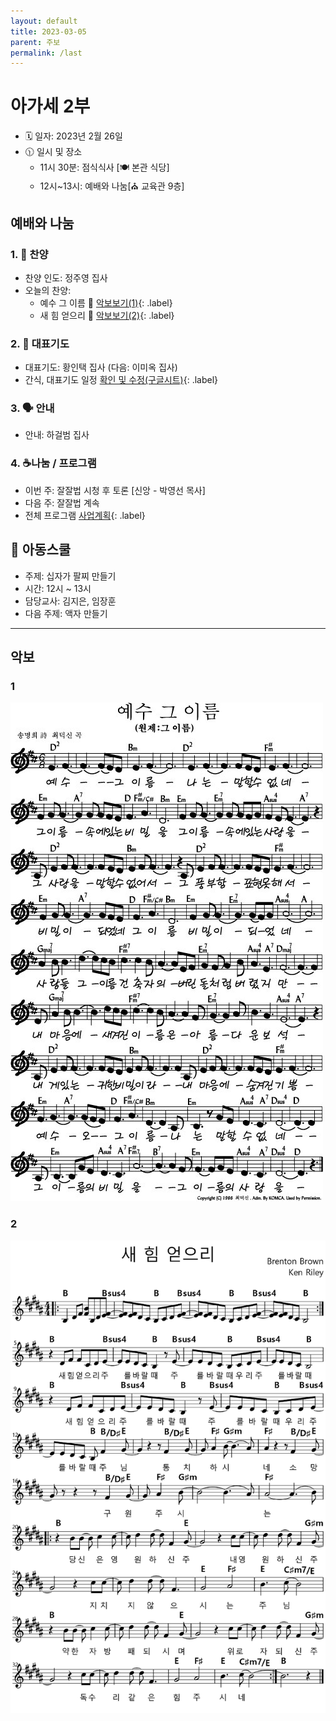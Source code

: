 ```yaml
---
layout: default
title: 2023-03-05
parent: 주보
permalink: /last
---
```


# 아가세 2부
- 🗓️ 일자: 2023년 2월 26일
- 🕦 일시 및 장소
  -  11시 30분: 점식식사 [🍽️ 본관 식당]
  -  12시~13시: 예배와 나눔[⛪ 교육관 9층]

## 예배와 나눔

### 1. 🎤 찬양
- 찬양 인도: 정주영 집사
- 오늘의 찬양:
  - 예수 그 이름 🎵 [악보보기(1)](#1){: .label}
  - 새 힘 얻으리 🎵 [악보보기(2)](#2){: .label}
<!-- - 찬양 영상: 📺 [유튜브(새창)](https://www.youtube.com/playlist?list=PLb8xb_lIoJ_HK2A0LogV1LJuPCdc6u5QD){: .label} -->

### 2. 🙏 대표기도
- 대표기도: 황인택 집사 (다음: 이미옥 집사)
- 간식, 대표기도 일정 [확인 및 수정(구글시트)](https://docs.google.com/spreadsheets/d/1lbI19_aBxfNdhaPLaUOwoYV0HYdjHeSiXNjnpaHt0dw/edit?usp=sharing){: .label}

### 3. 🗣️ 안내
- 안내: 하걸범 집사

### 4. ☕나눔 / 프로그램
- 이번 주: 잘잘법 시청 후 토론 [신앙 - 박영선 목사]
- 다음 주: 잘잘법 계속
- 전체 프로그램 [사업계획](schedule){: .label}

## 🏫 아동스쿨
- 주제: 십자가 팔찌 만들기
- 시간: 12시 ~ 13시
- 담당교사: 김지은, 임장훈
- 다음 주제: 액자 만들기

---

## 악보

### 1
![](attachments/2023-03-05_1.jpeg)

### 2
![](attachments/2023-03-05_2.png)
